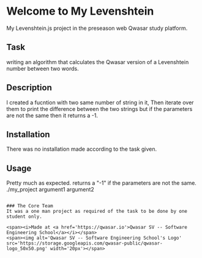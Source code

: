 # Welcome to My Levenshtein
My Levenshtein.js project in the preseason web Qwasar study platform.

## Task
writing an algorithm that calculates the Qwasar version of a Levenshtein number between two words.

## Description
I created a fucntion with two same number of string in it, Then iterate over them to print the difference between the two strings but if the parameters are not the same then it returns a -1.

## Installation
There was no installation made according to the task given.

## Usage
Pretty much as expected. returns a "-1" if the parameters are not the same. 
./my_project argument1 argument2
```

### The Core Team
It was a one man project as required of the task to be done by one student only.

<span><i>Made at <a href='https://qwasar.io'>Qwasar SV -- Software Engineering School</a></i></span>
<span><img alt='Qwasar SV -- Software Engineering School's Logo' src='https://storage.googleapis.com/qwasar-public/qwasar-logo_50x50.png' width='20px'></span>

